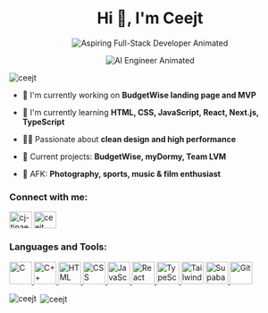<h1 align="center">Hi 👋, I'm Ceejt</h1>

<p align="center">
  <img src="https://readme-typing-svg.demolab.com?font=Fira+Code&size=28&pause=1000&color=1B9AF7&random=false&width=500&lines=Aspiring+Full-Stack+Developer" alt="Aspiring Full-Stack Developer Animated"/>
</p>

<p align="center">
  <img src="https://readme-typing-svg.demolab.com?font=Fira+Code&size=28&pause=1000&color=EA5B7E&random=false&width=500&lines=AI+Engineer" alt="AI Engineer Animated"/>
</p>

<p align="left"> <img src="https://komarev.com/ghpvc/?username=ceejt&label=Profile%20views&color=0e75b6&style=flat" alt="ceejt" /> </p>

- 🔭 I'm currently working on **BudgetWise landing page and MVP**

- 🌱 I'm currently learning **HTML, CSS, JavaScript, React, Next.js, TypeScript**

- 👨‍💻 Passionate about **clean design and high performance**

- 🎯 Current projects: **BudgetWise, myDormy, Team LVM**

- 📸 AFK: **Photography, sports, music & film enthusiast**

<h3 align="left">Connect with me:</h3>
<p align="left">
<a href="https://www.linkedin.com/in/cj-tinae" target="blank"><img align="center" src="https://raw.githubusercontent.com/rahuldkjain/github-profile-readme-generator/master/src/images/icons/Social/linked-in-alt.svg" alt="cj-tinae" height="30" width="40" /></a>
  <a href="https://leetcode.com/u/ceejt/" target="blank"><img align="center" src="https://raw.githubusercontent.com/rahuldkjain/github-profile-readme-generator/master/src/images/icons/Social/leet-code.svg" alt" alt="ceejt" height="30" width="40" /></a>
</p>

<h3 align="left">Languages and Tools:</h3>
<p align="left">
<a href="https://www.cprogramming.com/" target="_blank" rel="noreferrer">
  <img src="https://cdn.jsdelivr.net/gh/devicons/devicon/icons/c/c-original.svg" alt="C" width="40" height="40"/>
</a>
<a href="https://www.w3schools.com/cpp/" target="_blank" rel="noreferrer">
  <img src="https://cdn.jsdelivr.net/gh/devicons/devicon/icons/cplusplus/cplusplus-original.svg" alt="C++" width="40" height="40"/>
</a>
<a href="https://www.w3.org/html/" target="_blank" rel="noreferrer">
  <img src="https://cdn.jsdelivr.net/gh/devicons/devicon/icons/html5/html5-original.svg" alt="HTML" width="40" height="40"/>
</a>
<a href="https://www.w3schools.com/css/" target="_blank" rel="noreferrer">
  <img src="https://cdn.jsdelivr.net/gh/devicons/devicon/icons/css3/css3-original.svg" alt="CSS" width="40" height="40"/>
</a>
<a href="https://developer.mozilla.org/en-US/docs/Web/JavaScript" target="_blank" rel="noreferrer">
  <img src="https://cdn.jsdelivr.net/gh/devicons/devicon/icons/javascript/javascript-original.svg" alt="JavaScript" width="40" height="40"/>
</a>
<a href="https://reactjs.org/" target="_blank" rel="noreferrer">
  <img src="https://cdn.jsdelivr.net/gh/devicons/devicon/icons/react/react-original.svg" alt="React" width="40" height="40"/>
</a>
<a href="https://www.typescriptlang.org/" target="_blank" rel="noreferrer">
  <img src="https://cdn.jsdelivr.net/gh/devicons/devicon/icons/typescript/typescript-original.svg" alt="TypeScript" width="40" height="40"/>
</a>
<img src="https://www.vectorlogo.zone/logos/tailwindcss/tailwindcss-icon.svg" alt="Tailwind CSS" width="40" height="40"/>
</a>
<a href="https://supabase.com/" target="_blank" rel="noreferrer">
  <img src="https://raw.githubusercontent.com/simple-icons/simple-icons/develop/icons/supabase.svg" alt="Supabase" width="40" height="40"/>
</a>
<a href="https://git-scm.com/" target="_blank" rel="noreferrer">
  <img src="https://cdn.jsdelivr.net/gh/devicons/devicon/icons/git/git-original.svg" alt="Git" width="40" height="40"/>
</a>
</p>

<p><img align="left" src="https://github-readme-stats.vercel.app/api/top-langs?username=ceejt&show_icons=true&locale=en&layout=compact&theme=dark" alt="ceejt" /></p>

<p>&nbsp;<img align="center" src="https://github-readme-stats.vercel.app/api?username=ceejt&show_icons=true&locale=en&theme=dark" alt="ceejt" /></p>
